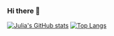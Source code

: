 ### Hi there 👋

[![Julia's GitHub stats](https://github-readme-stats.vercel.app/api?username=enjuiada&show_icons=true&theme=midnight-purple)](https://github.com/enjuiada/github-readme-stats)
[![Top Langs](https://github-readme-stats.vercel.app/api/top-langs/?username=enjuiada&layout=compact)](https://github.com/enjuiada/github-readme-stats)









